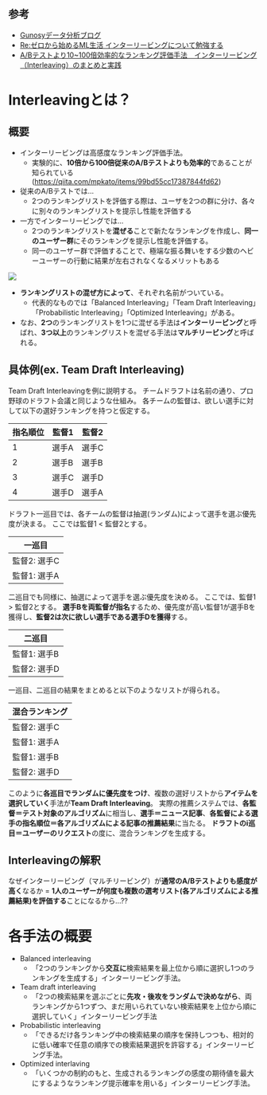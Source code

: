 ## 参考
- [Gunosyデータ分析ブログ](https://data.gunosy.io/entry/2018/10/15/080000)
- [Re:ゼロから始めるML生活 インターリービングについて勉強する](https://www.nogawanogawa.com/entry/interleaving)
- [A/Bテストより10~100倍効率的なランキング評価手法　インターリービング（Interleaving）のまとめと実践](https://qiita.com/mpkato/items/99bd55cc17387844fd62)

# Interleavingとは？
## 概要
- インターリービングは高感度なランキング評価手法。
  - 実験的に、**10倍から100倍従来のA/Bテストよりも効率的**であることが知られている(https://qiita.com/mpkato/items/99bd55cc17387844fd62)
- 従来のA/Bテストでは...
  - 2つのランキングリストを評価する際は、ユーザを2つの群に分け、各々に別々のランキングリストを提示し性能を評価する
- 一方でインターリービングでは...
  - 2つのランキングリストを**混ぜる**ことで新たなランキングを作成し、**同一のユーザー群**にそのランキングを提示し性能を評価する。
  - 同一のユーザー群で評価することで、極端な振る舞いをする少数のヘビーユーザーの行動に結果が左右されなくなるメリットもある

![](https://cdn-ak.f.st-hatena.com/images/fotolife/z/zer4/20181011/20181011150941.jpg)

- **ランキングリストの混ぜ方によって**、それぞれ名前がついている。
  -  代表的なものでは「Balanced Interleaving」「Team Draft Interleaving」「Probabilistic Interleaving」「Optimized Interleaving」がある。
- なお、**2つ**のランキングリストを1つに混ぜる手法は**インターリービング**と呼ばれ、**3つ以上**のランキングリストを混ぜる手法は**マルチリービング**と呼ばれる。

## 具体例(ex. Team Draft Interleaving)

Team Draft Interleavingを例に説明する。
チームドラフトは名前の通り、プロ野球のドラフト会議と同じような仕組み。
各チームの監督は、欲しい選手に対して以下の選好ランキングを持つと仮定する。

| 指名順位 | 監督1 | 監督2 | 
|------|-----|-----| 
| 1    | 選手A | 選手C | 
| 2    | 選手B | 選手B | 
| 3    | 選手C | 選手D | 
| 4    | 選手D | 選手A | 


ドラフト一巡目では、各チームの監督は抽選(ランダム)によって選手を選ぶ優先度が決まる。
ここでは監督1 < 監督2とする。

| 一巡目      | 
|----------| 
| 監督2: 選手C | 
| 監督1: 選手A | 

二巡目でも同様に、抽選によって選手を選ぶ優先度を決める。
ここでは、監督1 > 監督2とする。
**選手Bを両監督が指名**するため、優先度が高い監督1が選手Bを獲得し、**監督2は次に欲しい選手である選手Dを獲得**する。

| 二巡目      | 
|----------| 
| 監督1: 選手B | 
| 監督2: 選手D | 

一巡目、二巡目の結果をまとめると以下のようなリストが得られる。

| 混合ランキング  | 
|----------| 
| 監督2: 選手C | 
| 監督1: 選手A | 
| 監督1: 選手B | 
| 監督2: 選手D | 

このように**各巡目でランダムに優先度をつけ**、複数の選好リストから**アイテムを選択していく**手法が**Team Draft Interleaving**。
実際の推薦システムでは、**各監督＝テスト対象のアルゴリズム**に相当し、**選手＝ニュース記事**、**各監督による選手の指名順位＝各アルゴリズムによる記事の推薦結果**に当たる。
**ドラフトのi巡目＝ユーザーのリクエスト**の度に、混合ランキングを生成する。

## Interleavingの解釈

なぜインターリービング（マルチリービング）が**通常のA/Bテストよりも感度が高く**なるか = **1人のユーザーが何度も複数の選考リスト(各アルゴリズムによる推薦結果)を評価する**ことになるから...??

# 各手法の概要
- Balanced interleaving
  - 「2つのランキングから**交互に**検索結果を最上位から順に選択し1つのランキングを生成する」インターリービング手法。
- Team draft interleaving
  - 「2つの検索結果を選ぶごとに**先攻・後攻をランダムで決めながら**、両ランキングから1つずつ、まだ用いられていない検索結果を上位から順に選択していく」インターリービング手法
- Probabilistic interleaving
  - 「できるだけ各ランキング中の検索結果の順序を保持しつつも、相対的に低い確率で任意の順序での検索結果選択を許容する」インターリービング手法。
- Optimized interlaving
  - 「いくつかの制約のもと、生成されるランキングの感度の期待値を最大にするようなランキング提示確率を用いる」インターリービング手法。

## 
